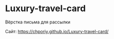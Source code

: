 # Luxury-travel-card
Вёрстка письма для рассылки

Сайт: https://chporiy.github.io/Luxury-travel-card/
